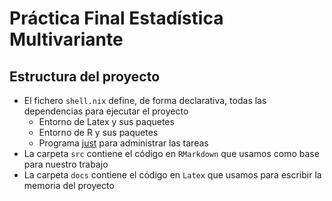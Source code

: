 # Práctica Final Estadística Multivariante

## Estructura del proyecto

- El fichero `shell.nix` define, de forma declarativa, todas las dependencias para ejecutar el proyecto
    - Entorno de Latex y sus paquetes
    - Entorno de R y sus paquetes
    - Programa [just](https://github.com/casey/just) para administrar las tareas
- La carpeta `src` contiene el código en `RMarkdown` que usamos como base para nuestro trabajo
- La carpeta `docs` contiene el código en `Latex` que usamos para escribir la memoria del proyecto
